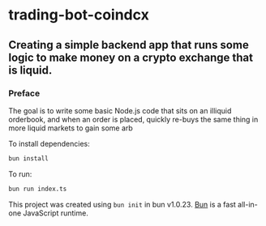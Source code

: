 # trading-bot-coindcx

## Creating a simple backend app that runs some logic to make money on a crypto exchange that is liquid.


### Preface 
The goal is to write some basic Node.js code that sits on an illiquid orderbook, and when an order is placed, quickly re-buys the same thing in more liquid markets to gain some arb


To install dependencies:

```bash
bun install
```

To run:

```bash
bun run index.ts
```

This project was created using `bun init` in bun v1.0.23. [Bun](https://bun.sh) is a fast all-in-one JavaScript runtime.
